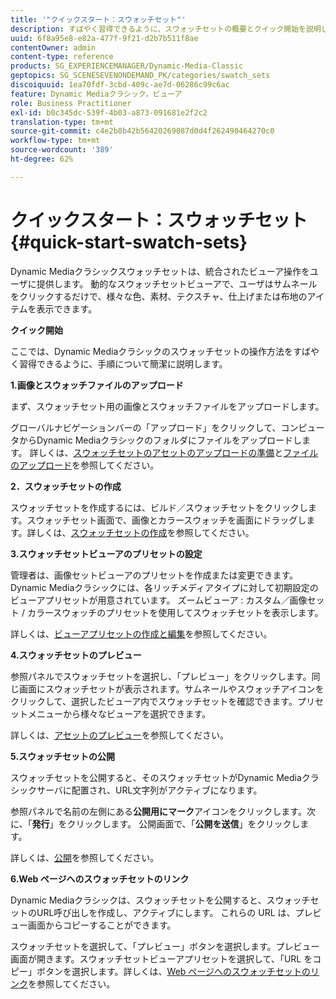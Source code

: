```yaml
---
title: '"クイックスタート：スウォッチセット"'
description: すばやく習得できるように、スウォッチセットの概要とクイック開始を説明します。
uuid: 6f8a95e8-e82a-477f-9f21-d2b7b511f8ae
contentOwner: admin
content-type: reference
products: SG_EXPERIENCEMANAGER/Dynamic-Media-Classic
geptopics: SG_SCENESEVENONDEMAND_PK/categories/swatch_sets
discoiquuid: 1ea70fdf-3cbd-409c-ae7d-06286c99c6ac
feature: Dynamic Mediaクラシック，ビューア
role: Business Practitioner
exl-id: b0c345dc-539f-4b03-a873-091681e2f2c2
translation-type: tm+mt
source-git-commit: c4e2b8b42b56420269087d0d4f262490464270c0
workflow-type: tm+mt
source-wordcount: '389'
ht-degree: 62%

---
```


# クイックスタート：スウォッチセット{#quick-start-swatch-sets}

Dynamic Mediaクラシックスウォッチセットは、統合されたビューア操作をユーザに提供します。 動的なスウォッチセットビューアで、ユーザはサムネールをクリックするだけで、様々な色、素材、テクスチャ、仕上げまたは布地のアイテムを表示できます。

**クイック開始**

ここでは、Dynamic Mediaクラシックのスウォッチセットの操作方法をすばやく習得できるように、手順について簡潔に説明します。

**1.画像とスウォッチファイルのアップロード**

まず、スウォッチセット用の画像とスウォッチファイルをアップロードします。

グローバルナビゲーションバーの「アップロード」をクリックして、コンピュータからDynamic Mediaクラシックのフォルダにファイルをアップロードします。 詳しくは、[スウォッチセットのアセットのアップロードの準備](preparing-swatch-set-assets-upload.md#preparing-swatch-set-assets-for-upload)と[ファイルのアップロード](uploading-files.md#uploading-your-files)を参照してください。

**2．スウォッチセットの作成**

スウォッチセットを作成するには、ビルド／スウォッチセットをクリックします。スウォッチセット画面で、画像とカラースウォッチを画面にドラッグします。詳しくは、[スウォッチセットの作成](creating-swatch-set.md#creating-a-swatch-set)を参照してください。

**3.スウォッチセットビューアのプリセットの設定**

管理者は、画像セットビューアのプリセットを作成または変更できます。Dynamic Mediaクラシックには、各リッチメディアタイプに対して初期設定のビューアプリセットが用意されています。 ズームビューア : カスタム／画像セット / カラースウォッチのプリセットを使用してスウォッチセットを表示します。

詳しくは、[ビューアプリセットの作成と編集](application-setup.md#adding-and-editing-viewer-presets)を参照してください。

**4.スウォッチセットのプレビュー**

参照パネルでスウォッチセットを選択し、「プレビュー」をクリックします。同じ画面にスウォッチセットが表示されます。サムネールやスウォッチアイコンをクリックして、選択したビューア内でスウォッチセットを確認できます。プリセットメニューから様々なビューアを選択できます。

詳しくは、[アセットのプレビュー](previewing-asset.md#previewing-an-asset)を参照してください。

**5.スウォッチセットの公開**

スウォッチセットを公開すると、そのスウォッチセットがDynamic Mediaクラシックサーバに配置され、URL文字列がアクティブになります。

参照パネルで名前の左側にある&#x200B;**公開用にマーク**&#x200B;アイコンをクリックします。次に、「**発行**」をクリックします。 公開画面で、「**公開を送信**」をクリックします。

詳しくは、[公開](publishing-files.md#publishing-files)を参照してください。

**6.Web ページへのスウォッチセットのリンク**

Dynamic Mediaクラシックは、スウォッチセットを公開すると、スウォッチセットのURL呼び出しを作成し、アクティブにします。 これらの URL は、プレビュー画面からコピーすることができます。

スウォッチセットを選択して、「プレビュー」ボタンを選択します。プレビュー画面が開きます。スウォッチセットビューアプリセットを選択して、「URL をコピー」ボタンを選択します。詳しくは、[Web ページへのスウォッチセットのリンク](linking-swatch-set-web-page.md#linking-a-swatch-set-to-a-web-page)を参照してください。
